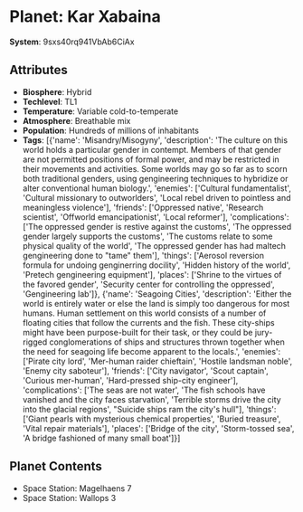 # Planet: Kar Xabaina

**System**: 9sxs40rq941VbAb6CiAx

## Attributes
- **Biosphere**: Hybrid
- **Techlevel**: TL1
- **Temperature**: Variable cold-to-temperate
- **Atmosphere**: Breathable mix
- **Population**: Hundreds of millions of inhabitants
- **Tags**: [{'name': 'Misandry/Misogyny', 'description': 'The culture on this world holds a particular gender in contempt. Members of that gender are not permitted positions of formal power, and may be restricted in their movements and activities. Some worlds may go so far as to scorn both traditional genders, using gengineering techniques to hybridize or alter conventional human biology.', 'enemies': ['Cultural fundamentalist', 'Cultural missionary to outworlders', 'Local rebel driven to pointless and meaningless violence'], 'friends': ['Oppressed native', 'Research scientist', 'Offworld emancipationist', 'Local reformer'], 'complications': ['The oppressed gender is restive against the customs', 'The oppressed gender largely supports the customs', 'The customs relate to some physical quality of the world', 'The oppressed gender has had maltech gengineering done to "tame" them'], 'things': ['Aerosol reversion formula for undoing genginerring docility', 'Hidden history of the world', 'Pretech gengineering equipment'], 'places': ['Shrine to the virtues of the favored gender', 'Security center for controlling the oppressed', 'Gengineering lab']}, {'name': 'Seagoing Cities', 'description': 'Either the world is entirely water or else the land is simply too dangerous for most humans. Human settlement on this world consists of a number of floating cities that follow the currents and the fish. These city-ships might have been purpose-built for their task, or they could be jury-rigged conglomerations of ships and structures thrown together when the need for seagoing life become apparent to the locals.', 'enemies': ['Pirate city lord', 'Mer-human raider chieftain', 'Hostile landsman noble', 'Enemy city saboteur'], 'friends': ['City navigator', 'Scout captain', 'Curious mer-human', 'Hard-pressed ship-city engineer'], 'complications': ['The seas are not water', 'The fish schools have vanished and the city faces starvation', 'Terrible storms drive the city into the glacial regions', "Suicide ships ram the city's hull"], 'things': ['Giant pearls with mysterious chemical properties', 'Buried treasure', 'Vital repair materials'], 'places': ['Bridge of the city', 'Storm-tossed sea', 'A bridge fashioned of many small boat']}]

## Planet Contents
- Space Station: Magelhaens 7
- Space Station: Wallops 3

